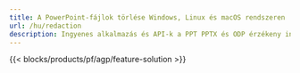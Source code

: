 ```yaml
---
title: A PowerPoint-fájlok törlése Windows, Linux és macOS rendszeren
url: /hu/redaction
description: Ingyenes alkalmazás és API-k a PPT PPTX és ODP érzékeny információinak törléséhez
---
```


{{< blocks/products/pf/agp/feature-solution >}} 

